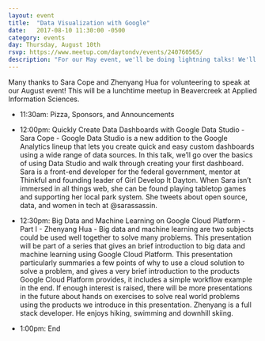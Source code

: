 ```yaml
---
layout: event
title:  "Data Visualization with Google"
date:   2017-08-10 11:30:00 -0500
category: events
day: Thursday, August 10th
rsvp: https://www.meetup.com/daytondv/events/240760565/
description: "For our May event, we'll be doing lightning talks! We'll have six speakers each presenting a topic in 5-10 minutes. This will be a lunchtime meetup in Beavercreek at Applied Information Sciences."
---
```


Many thanks to Sara Cope and Zhenyang Hua for volunteering to speak at our August event! This will be a lunchtime meetup in Beavercreek at Applied Information Sciences.

* 11:30am: Pizza, Sponsors, and Announcements

* 12:00pm: Quickly Create Data Dashboards with Google Data Studio - Sara Cope - Google Data Studio is a new addition to the Google Analytics lineup that lets you create quick and easy custom dashboards using a wide range of data sources. In this talk, we’ll go over the basics of using Data Studio and walk through creating your first dashboard.
Sara is a front-end developer for the federal government, mentor at Thinkful and founding leader of Girl Develop It Dayton. When Sara isn’t immersed in all things web, she can be found playing tabletop games and supporting her local park system. She tweets about open source, data, and women in tech at @sarassassin.

* 12:30pm: Big Data and Machine Learning on Google Cloud Platform - Part I - Zhenyang Hua - Big data and machine learning are two subjects could be used well together to solve many problems. This presentation will be part of a series that gives an brief introduction to big data and machine learning using Google Cloud Platform. This presentation particularly summaries a few points of why to use a cloud solution to solve a problem, and gives a very brief introduction to the products Google Cloud Platform provides, it includes a simple workflow example in the end. If enough interest is raised, there will be more presentations in the future about hands on exercises to solve real world problems using the products we introduce in this presentation. Zhenyang is a full stack developer. He enjoys hiking, swimming and downhill skiing.

* 1:00pm: End

